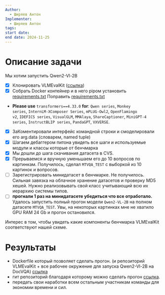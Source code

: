 ```yaml
---
Author:
  - Ширяев Антон
Implementer:
  - Ширяев Антон
tags: 
start date: 
end date: 2024-11-25
---
```

# Описание задачи

Мы хотим запустить Qwen2-Vl-2B

* [x] Клонировать VLMEvalKit ([ссылка](https://github.com/open-compass/VLMEvalKit))
* [x]  Собрать Docker контейнер и в него pipом установить [requirements.txt](https://github.com/open-compass/VLMEvalKit/blob/main/requirements.txt "requirements.txt")
Поправить [requirements.txt](https://github.com/open-compass/VLMEvalKit/blob/main/requirements.txt "requirements.txt") 
- **Please use** `transformers==4.33.0` **for**: `Qwen series`, `Monkey series`, `InternLM-XComposer Series`, `mPLUG-Owl2`, `OpenFlamingo v2`, `IDEFICS series`, `VisualGLM`, `MMAlaya`, `ShareCaptioner`, `MiniGPT-4 series`, `InstructBLIP series`, `PandaGPT`, `VXVERSE`.
* [x]  ЗаКоментировали интерфейс командной строки и смоделировали его arg.data (словарем, named tuple)
* [x] Шагаем дебаггером питона увидеть все шаги и используемые модули и классы которые от бенчмарка
* [x] Мы дошли до шага скачивания датасета в CVS.
* [x] Прерываемся и вручную уменьшаем его до 10 вопросов по картинкам.
Получилось, сделал `MTVQA_TEST` c выборкой из 10 картинок и вопросов.
* [ ] Зарегистрировать минидатасет в бенчмарке.
Не получилось. Сильная завязка на облачное хранение датасетов и проверку MD5 хешей.
Нужно реализовывать свой класс учитывающий всю их иерархию системы типов.
* [ ] **прогнали 1 раз на минидатасете убедиться что все отработало.**
Удалось запустить полный прогон модели `Qwen2-VL-2B` на полном датасете `MTVQA_TEST`.
Увы, на некоторых картинках мне не хватило GPU RAM 24 Gb и прогон остановился.

Интерес в том, чтобы увидеть какие компоненты бенчмарка VLMEvalKit соответствуют нашей схеме.
# Результаты

* Dockerfile который позволяет сделать прогон. (и репозиторий VLMEvalKit + все рабочее окружение для запуска Qwen2-Vl-2B на DocVQA) [ссылка](https://github.com/medphisiker/VLMEvalKit_docker/blob/main/docker/Dockerfile-cu124)
* гит репозиторий благодаря которому можно сделать прогон [ссылка](https://github.com/medphisiker/VLMEvalKit_docker).
* передать свои наработки всем остальным участникам команды для экономии времени и сил.
